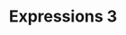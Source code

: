---
title: Expressions 3
layout: revealjs-vocabulary
category: warm-up
script: 
- Take a chance!
- Take it outside.
- Tell me.
- Thank you, Miss.
- Thank you, Sir.
- Thank you very much.
- Thank you.
- Thanks for everything.
- Thanks for your help.
- That smells bad.
- That's alright.
- That's fine.
- That's enough.
- That's it.
- That's not fair.
- That's too bad.
- That's too many.
---